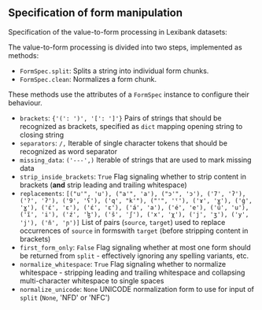 ## Specification of form manipulation


Specification of the value-to-form processing in Lexibank datasets:

The value-to-form processing is divided into two steps, implemented as methods:
- `FormSpec.split`: Splits a string into individual form chunks.
- `FormSpec.clean`: Normalizes a form chunk.

These methods use the attributes of a `FormSpec` instance to configure their behaviour.

- `brackets`: `{'(': ')', '[': ']'}`
  Pairs of strings that should be recognized as brackets, specified as `dict` mapping opening string to closing string
- `separators`: `/,`
  Iterable of single character tokens that should be recognized as word separator
- `missing_data`: `('---',)`
  Iterable of strings that are used to mark missing data
- `strip_inside_brackets`: `True`
  Flag signaling whether to strip content in brackets (**and** strip leading and trailing whitespace)
- `replacements`: `[("u'", 'u'), ("a'", 'a'), ("ɔ'", 'ɔ'), ('7', 'ʔ'), ('?', 'ʔ'), ('9', 'ʕ'), ('q', "k'"), ("'", 'ˤ'), ('ɤ', 'ɣ'), ('ġ', 'ɣ'), ('έ', 'ɛ'), ('έ', 'ɛ'), ('á', 'a'), ('é', 'e'), ('ú', 'u'), ('ĩ', 'i'), ('ź', 'ɮ'), ('š', 'ʃ'), ('x', 'χ'), ('j', 'ʒ'), ('y', 'j'), ('ň', 'ɲ')]`
  List of pairs (`source`, `target`) used to replace occurrences of `source` in formswith `target` (before stripping content in brackets)
- `first_form_only`: `False`
  Flag signaling whether at most one form should be returned from `split` - effectively ignoring any spelling variants, etc.
- `normalize_whitespace`: `True`
  Flag signaling whether to normalize whitespace - stripping leading and trailing whitespace and collapsing multi-character whitespace to single spaces
- `normalize_unicode`: `None`
  UNICODE normalization form to use for input of `split` (`None`, 'NFD' or 'NFC')